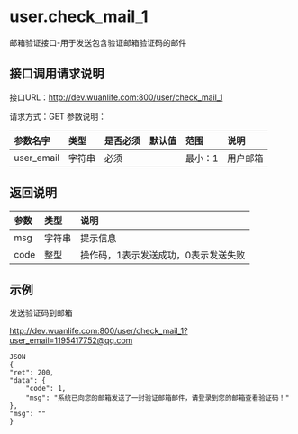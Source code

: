 # user.check_mail_1
邮箱验证接口-用于发送包含验证邮箱验证码的邮件

## 接口调用请求说明

接口URL：http://dev.wuanlife.com:800/user/check_mail_1

请求方式：GET
参数说明：

|参数名字  |  类型  |是否必须|    默认值    |范围  |      说明|
|:--|:--|:--|:--|:--|:--|
|user_email    |   字符串| 必须     |        |   最小：1 |   用户邮箱|


## 返回说明
|参数|类型|说明|
|:--|:--|:--|
|msg       |      字符串 |提示信息|
|code       |     整型|   操作码，1表示发送成功，0表示发送失败|

## 示例

发送验证码到邮箱

http://dev.wuanlife.com:800/user/check_mail_1?user_email=1195417752@qq.com

    JSON
    {
    "ret": 200,
    "data": {
        "code": 1,
        "msg": "系统已向您的邮箱发送了一封验证邮箱邮件，请登录到您的邮箱查看验证码！"
    },
    "msg": ""
    }
